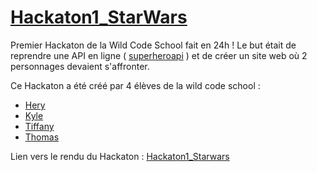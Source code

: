 # [Hackaton1_StarWars](https://github.com/saphir88/Hackaton1_StarWars/)

Premier Hackaton de la Wild Code School fait en 24h ! Le but était de reprendre une API en ligne ( [superheroapi](http://www.superheroapi.com/) ) et de créer un site web où 2 personnages devaient s'affronter.

Ce Hackaton a été créé par 4 élèves de la wild code school :
* [Hery](https://github.com/Hery-Rs)
* [Kyle](https://github.com/Battletoad21)
* [Tiffany](https://github.com/tiffaanym)
* [Thomas](https://github.com/saphir88/)

Lien vers le rendu du Hackaton : [Hackaton1_Starwars](https://github.com/saphir88/Hackaton1_StarWars/)

